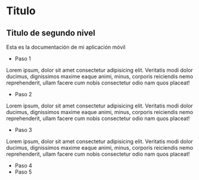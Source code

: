 # Titulo

## Titulo de segundo nivel

Esta es la documentación de mi aplicación móvil

- Paso 1

Lorem ipsum, dolor sit amet consectetur adipisicing elit. Veritatis modi dolor ducimus, dignissimos maxime eaque animi, minus, corporis reiciendis nemo reprehenderit, ullam facere cum nobis consectetur odio nam quos placeat!

- Paso 2

Lorem ipsum, dolor sit amet consectetur adipisicing elit. Veritatis modi dolor ducimus, dignissimos maxime eaque animi, minus, corporis reiciendis nemo reprehenderit, ullam facere cum nobis consectetur odio nam quos placeat!

- Paso 3

Lorem ipsum, dolor sit amet consectetur adipisicing elit. Veritatis modi dolor ducimus, dignissimos maxime eaque animi, minus, corporis reiciendis nemo reprehenderit, ullam facere cum nobis consectetur odio nam quos placeat!

- Paso 4
- Paso 5
